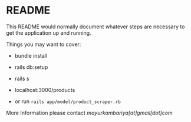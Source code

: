 # README

This README would normally document whatever steps are necessary to get the
application up and running.

Things you may want to cover:

* bundle install

* rails db:setup

* rails s

* localhost:3000/products

* or run ```rails app/model/product_scraper.rb```

More Information please contact *mayurkambariya[at]gmail[dot]com*